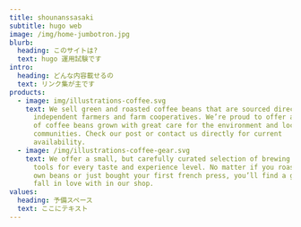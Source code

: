 ```yaml
---
title: shounanssasaki
subtitle: hugo web
image: /img/home-jumbotron.jpg
blurb:
  heading: このサイトは?
  text: hugo 運用試験です
intro:
  heading: どんな内容載せるの
  text: リンク集が主です
products:
  - image: img/illustrations-coffee.svg
    text: We sell green and roasted coffee beans that are sourced directly from
      independent farmers and farm cooperatives. We’re proud to offer a variety
      of coffee beans grown with great care for the environment and local
      communities. Check our post or contact us directly for current
      availability.
  - image: /img/illustrations-coffee-gear.svg
    text: We offer a small, but carefully curated selection of brewing gear and
      tools for every taste and experience level. No matter if you roast your
      own beans or just bought your first french press, you’ll find a gadget to
      fall in love with in our shop.
values:
  heading: 予備スペース
  text: ここにテキスト
---
```

